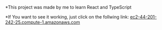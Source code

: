 *This project was made by me to learn React and TypeScript

*If You want to see it working, just click on the follwing link: [ec2-44-201-242-25.compute-1.amazonaws.com](ec2-44-201-242-25.compute-1.amazonaws.com)
